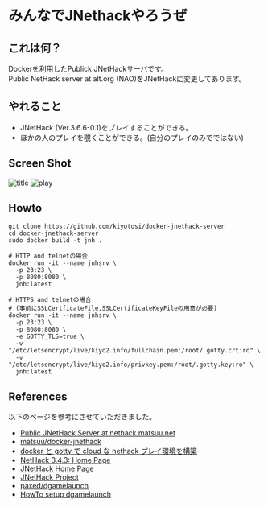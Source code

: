 # みんなでJNethackやろうぜ  

## これは何？
Dockerを利用したPublick JNetHackサーバです。  
Public NetHack server at alt.org (NAO)をJNetHackに変更してあります。  

## やれること
- JNetHack (Ver.3.6.6-0.1)をプレイすることができる。  
- ほかの人のプレイを覗くことができる。(自分のプレイのみでではない)  

## Screen Shot
![title](https://user-images.githubusercontent.com/19776716/122664420-3a890280-d1dc-11eb-887f-080e37a80d5e.png)
![play](https://user-images.githubusercontent.com/19776716/122664440-60aea280-d1dc-11eb-875a-109a6e483b56.png)

## Howto

    git clone https://github.com/kiyotosi/docker-jnethack-server
    cd docker-jnethack-server
    sudo docker build -t jnh .
    
    # HTTP and telnetの場合
    docker run -it --name jnhsrv \
      -p 23:23 \
      -p 8080:8080 \
      jnh:latest

    # HTTPS and telnetの場合
    # (事前にSSLCertficateFile,SSLCertificateKeyFileの用意が必要)
    docker run -it --name jnhsrv \
      -p 23:23 \
      -p 8080:8080 \
      -e GOTTY_TLS=true \
      -v "/etc/letsencrypt/live/kiyo2.info/fullchain.pem:/root/.gotty.crt:ro" \
      -v "/etc/letsencrypt/live/kiyo2.info/privkey.pem:/root/.gotty.key:ro" \
      jnh:latest

## References
以下のページを参考にさせていただきました。
- [Public JNetHack Server at nethack.matsuu.net](https://matsuu.net/nethack/)
- [matsuu/docker-jnethack](https://github.com/matsuu/docker-jnethack)
- [docker と gotty で cloud な nethack プレイ環境を構築](https://qiita.com/rerofumi/items/8bf1c4395eb1e9b07c3f)
- [NetHack 3.4.3: Home Page](http://www.nethack.org/)
- [JNetHack Home Page](http://www.jnethack.org/)
- [JNetHack Project](http://jnethack.sourceforge.jp/)
- [paxed/dgamelaunch](https://github.com/paxed/dgamelaunch)
- [HowTo setup dgamelaunch](http://nethackwiki.com/wiki/User:Paxed/HowTo_setup_dgamelaunch)
